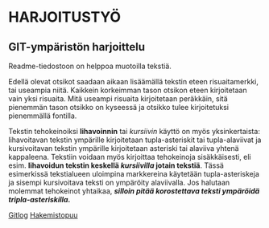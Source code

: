 # HARJOITUSTYÖ

## GIT-ympäristön harjoittelu

Readme-tiedostoon on helppoa muotoilla tekstiä. 

Edellä olevat otsikot saadaan aikaan lisäämällä tekstin eteen risuaitamerkki, tai useampia niitä. Kaikkein korkeimman tason otsikon eteen kirjoitetaan vain yksi risuaita. Mitä useampi risuaita kirjoitetaan peräkkäin, sitä pienemmän tason otsikko on kyseessä ja otsikko tulee kirjoitetuksi pienemmällä fontilla.

Tekstin tehokeinoiksi **lihavoinnin** tai _kursiivin_ käyttö on myös yksinkertaista: lihavoitavan tekstin ympärille kirjoitetaan tupla-asteriskit tai tupla-alaviivat ja kursivoitavan tekstin ympärille kirjoitetaan asteriski tai alaviiva yhtenä kappaleena. Tekstiin voidaan myös kirjoittaa tehokeinoja sisäkkäisesti, eli esim. **lihavoidun tekstin keskellä _kursiivilla_ jotain tekstiä**. Tässä esimerkissä tekstialueen uloimpina markkereina käytetään tupla-asteriskeja ja sisempi kursivoitava teksti on ympäröity alaviivalla. Jos halutaan molemmat tehokeinot yhtaikaa, ***silloin pitää korostettava teksti ympäröidä tripla-asteriskilla.***

[Gitlog](week1/gitlog.txt)
[Hakemistopuu](komentorivi.txt)
